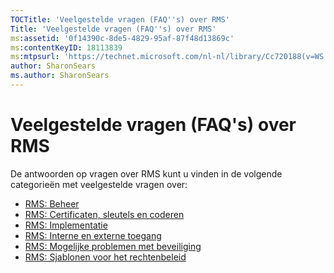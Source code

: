 ```yaml
---
TOCTitle: 'Veelgestelde vragen (FAQ''s) over RMS'
Title: 'Veelgestelde vragen (FAQ''s) over RMS'
ms:assetid: '0f14390c-8de5-4829-95af-87f48d13869c'
ms:contentKeyID: 18113839
ms:mtpsurl: 'https://technet.microsoft.com/nl-nl/library/Cc720188(v=WS.10)'
author: SharonSears
ms.author: SharonSears
---
```


Veelgestelde vragen (FAQ's) over RMS
====================================

De antwoorden op vragen over RMS kunt u vinden in de volgende categorieën met veelgestelde vragen over:

-   [RMS: Beheer](https://technet.microsoft.com/43f77336-5e62-4405-9efb-55417a402d62)
-   [RMS: Certificaten, sleutels en coderen](https://technet.microsoft.com/ad8cc088-1dea-44c2-be68-9091129f0f12)
-   [RMS: Implementatie](https://technet.microsoft.com/5559ae65-77ae-4e0b-bfd8-3512409ed29b)
-   [RMS: Interne en externe toegang](https://technet.microsoft.com/59c2c51f-6c20-450c-a334-0e1486292074)
-   [RMS: Mogelijke problemen met beveiliging](https://technet.microsoft.com/ff433834-79aa-481f-bd39-3393be12a26f)
-   [RMS: Sjablonen voor het rechtenbeleid](https://technet.microsoft.com/01515f08-9844-4c1a-9ab5-a5a60a901b50)
